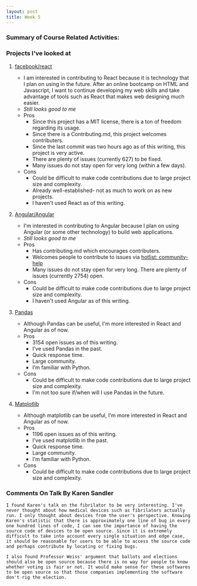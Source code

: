 ```yaml
---
layout: post
title: Week 5
---
```


### Summary of Course Related Activities:

### Projects I've looked at
1. [facebook/react](https://github.com/facebook/react)
	* I am interested in contributing to React because it is technology that I plan on using in the future. After an online bootcamp on HTML and Javascript, I want to continue developing my web skills and take advantage of tools such as React that makes web designing much easier.
	* _Still looks good to me_
	* Pros
		* Since this project has a MIT license, there is a ton of freedom regarding its usage.
		* Since there is a Contributing.md, this project welcomes contributers.
		* Since the last commit was two hours ago as of this writing, this project is very active.
		* There are plenty of issues (currently 627) to be fixed.
		* Many issues do not stay open for very long (within a few days).
	* Cons
		* Could be difficult to make code contributions due to large project size and complexity.
		* Already well-established- not as much to work on as new projects. 
		* I haven't used React as of this writing.

2. [Angular/Angular](https://github.com/angular/angular)
	* I'm interested in contributing to Angular because I plan on using Angular (or some other technology) to build web applications. 
	* _Still looks good to me_
	* Pros
		* Has contributing.md which encourages contributers.
		* Welcomes people to contribute to issues via [hotlist: community-help](https://github.com/angular/angular/labels/hotlist%3A%20community-help)
		* Many issues do not stay open for very long.
		There are plenty of issues (currently 2754) open. 
	* Cons
		* Could be difficult to make code contributions due to large project size and complexity.
		* I haven't used Angular as of this writing.
3. [Pandas](https://github.com/pandas-dev/pandas)
	* Although Pandas can be useful, I'm more interested in React and Angular as of now.
	* Pros
		* 3154 open issues as of this writing.
		* I've used Pandas in the past.
		* Quick response time.
		* Large community. 
		* I'm familiar with Python.
	* Cons
		* Could be difficult to make code contributions due to large project size and complexity.
		* I'm not too sure if/when will I use Pandas in the future.
4. [Matplotlib](https://github.com/matplotlib/matplotlib)
	* Although matplotlib can be useful, I'm more interested in React and Angular as of now.
	* Pros
		* 1196 open issues as of this writing.
		* I've used matplotlib in the past.
		* Quick response time.
		* Large community.
		* I'm familiar with Python.
	* Cons	
		* Could be difficult to make code contributions due to large project size and complexity.

### Comments On Talk By Karen Sandler
	I found Karen's talk on the fibrilator to be very interesting. I've never thought about how medical devices such as fibrilators actually run. I only thought about devices from the user's perspective. Knowing Karen's statistic that there is approximately one line of bug in every one hundred lines of code, I can see the importance of having the source code of devices to be open source. Since it is extremely difficult to take into account every single situation and edge case, it should be reasonable for users to be able to access the source code and perhaps contribute by locating or fixing bugs. 

	I also found Professor Weiss' argument that ballots and elections should also be open source because there is no way for people to know whether voting is fair or not. It would make sense for these softwares to be open source so that those companies implementing the software don't rig the election. 
